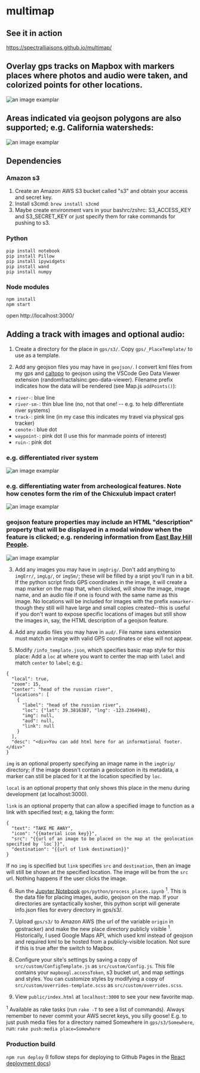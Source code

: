 # multimap

## See it in action
https://spectralliaisons.github.io/multimap/

## Overlay gps tracks on Mapbox with markers places where photos and audio were taken, and colorized points for other locations.
![an image examplar](./misc/screenshot1.png)

## Areas indicated via geojson polygons are also supported; e.g. California watersheds:
![an image examplar](./misc/screenshot2.png)

## Dependencies

### Amazon s3
1. Create an Amazon AWS S3 bucket called "s3" and obtain your access and secret key.
2. Install s3cmd: `brew install s3cmd`
3. Maybe create environment vars in your bashrc/zshrc: S3_ACCESS_KEY and S3_SECRET_KEY or just specify them for rake commands for pushing to s3.

### Python
```
pip install notebook
pip install Pillow
pip install ipywidgets
pip install wand
pip install numpy
```

### Node modules
```
npm install
npm start
```

open http://localhost:3000/

## Adding a track with images and optional audio:

1. Create a directory for the place in `gps/s3/`. Copy `gps/_PlaceTemplate/` to use as a template.

2. Add any geojson files you may have in `geojson/`. I convert kml files from my gps and [caltopo](https://caltopo.com/m/A912) to geojson using the VSCode Geo Data Viewer extension (randomfractalsinc.geo-data-viewer). Filename prefix indicates how the data will be rendered (see Map.js `addPoints()`):
- `river-`: blue line
- `river-sm-`: thin blue line (no, not that one! -- e.g. to help differentiate river systems)
- `track-`: pink line (in my case this indicates my travel via physical gps tracker)
- `cenote-`: blue dot
- `waypoint-`: pink dot (I use this for manmade points of interest)
- `ruin-`: pink dot

### e.g. differentiated river system
![an image examplar](./misc/screenshot3.png)

### e.g. differentiating water from archeological features. Note how cenotes form the rim of the Chicxulub impact crater!
![an image examplar](./misc/screenshot4.png)

### geojson feature properties may include an HTML "description" property that will be displayed in a modal window when the feature is clicked; e.g. rendering information from [East Bay Hill People](https://eastbayhillpeople.com/map/).
![an image examplar](./misc/screenshot5.png)

3. Add any images you may have in `imgOrig/`. Don't add anything to `imgErr/`, `imgLg/`, or `imgSm/`; these will be filled by a sript you'll run in a bit. If the python script finds GPS coordinates in the image, it will create a map marker on the map that, when clicked, will show the image, image name, and an audio file if one is found with the same name as this image. No locations will be included for images with the prefix `nomarker-` though they still will have large and small copies created--this is useful if you don't want to expose specific locations of images but still show the images in, say, the HTML description of a geojson feature.

4. Add any audio files you may have in `aud/`. File name sans extension must match an image with valid GPS coordinates or else will not appear.

5. Modify `/info_template.json`, which specifies basic map style for this place: Add a `loc` at where you want to center the map with `label` and match `center` to `label`; e.g.:

```
{
  "local": true,
  "zoom": 15,
  "center": "head of the russian river",
  "locations": [
    {
      "label": "head of the russian river",
      "loc": {"lat": 39.3816387, "lng": -123.2364948},
      "img": null,
      "aud": null,
      "link": null
    }
  ],
  "desc": "<div>You can add html here for an informational footer.</div>"
}
```

`img` is an optional property specifying an image name in the `imgOrig/` directory; if the image doesn't contain a geolocation in its metadata, a marker can still be placed for it at the location specified by `loc`.

`local` is an optional property that only shows this place in the menu during development (at localhost:3000).

`link` is an optional property that can allow a specified image to function as a link with specified text; e.g, taking the form:
```
{
  "text": "TAKE ME AWAY",
  "icon": "{{material icon key}}",
  "src": "{{url of an image to be placed on the map at the geolocation specified by `loc`}}",
  "destination": "{{url of link destination}}"
}
```

If no `img` is specified but `link` specifies `src` and `destination`, then an image will still be shown at the specified location. The image will be from the `src` url. Nothing happens if the user clicks the image.

6. Run the [Jupyter Notebook](http://jupyter.org/install.html) `gps/python/process_places.ipynb` <sup>1</sup>. This is the data file for placing images, audio, geojson on the map. If your directories are syntactically kosher, this python script will generate info.json files for every directory in gps/s3/.

7. Upload `gps/s3/` to Amazon AWS (the url of the variable `origin` in gpstracker) and make the new place directory publicly visible <sup>1</sup>. Historically, I used Google Maps API, which used kml instead of geojson and required kml to be hosted from a publicly-visible location. Not sure if this is true after the switch to Mapbox.

8. Configure your site's settings by saving a copy of `src/custom/ConfigTemplate.js` as `src/custom/Config.js`. This file contains your `mapboxgl.accessToken`, s3 bucket url, and map settings and styles. You can customize styles by modifying a copy of `src/custom/overrides-template.scss` as `src/custom/overrides.scss`.

9. View `public/index.html` at `localhost:3000` to see your new favorite map.

<sup>1</sup> Available as rake tasks (run ```rake -T``` to see a list of commands). Always remember to never commit your AWS secret keys, you silly goose! E.g. to just push media files for a directory named Somewhere in `gps/s3/Somewhere`, run: `rake push:media place=Somewhere`

### Production build
`npm run deploy` (I follow steps for deploying to Github Pages in the [React deployment docs](https://create-react-app.dev/docs/deployment))
